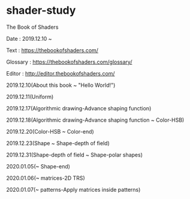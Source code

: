 # shader-study
The Book of Shaders


Date : 2019.12.10 ~

Text : https://thebookofshaders.com/

Glossary : https://thebookofshaders.com/glossary/

Editor : http://editor.thebookofshaders.com/

2019.12.10(About this book ~ "Hello World!")

2019.12.11(Uniform)

2019.12.17(Algorithmic drawing-Advance shaping function)

2019.12.18(Algorithmic drawing-Advance shaping function ~ Color-HSB)

2019.12.20(Color-HSB ~ Color-end)

2019.12.23(Shape ~ Shape-depth of field)

2019.12.31(Shape-depth of field ~ Shape-polar shapes)

2020.01.05(~ Shape-end)

2020.01.06(~ matrices-2D TRS)

2020.01.07(~ patterns-Apply matrices inside patterns)